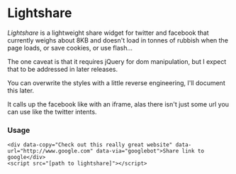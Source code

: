 Lightshare
======================================================================

_Lightshare_ is a lightweight share widget for twitter and facebook
that currently weighs about 8KB and doesn't load in tonnes of rubbish
when the page loads, or save cookies, or use flash...

The one caveat is that it requires jQuery for dom manipulation, but I
expect that to be addressed in later releases.

You can overwrite the styles with a little reverse engineering, I'll
document this later.

It calls up the facebook like with an iframe, alas there isn't just
some url you can use like the twitter intents.

### Usage
    <div data-copy="Check out this really great website" data-url="http://www.google.com" data-via="googlebot">Share link to google</div>
    <script src="[path to lightshare]"></script>
